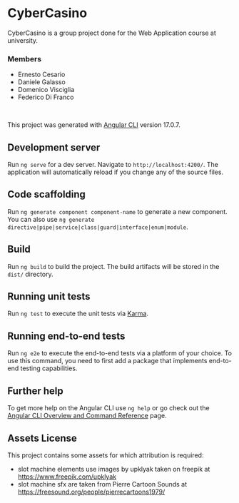 # CyberCasino
CyberCasino is a group project done for the Web Application course at university.
<br />

### Members
- Ernesto Cesario
- Daniele Galasso
- Domenico Visciglia
- Federico Di Franco

<br />

This project was generated with [Angular CLI](https://github.com/angular/angular-cli) version 17.0.7.

## Development server

Run `ng serve` for a dev server. Navigate to `http://localhost:4200/`. The application will automatically reload if you change any of the source files.

## Code scaffolding

Run `ng generate component component-name` to generate a new component. You can also use `ng generate directive|pipe|service|class|guard|interface|enum|module`.

## Build

Run `ng build` to build the project. The build artifacts will be stored in the `dist/` directory.

## Running unit tests

Run `ng test` to execute the unit tests via [Karma](https://karma-runner.github.io).

## Running end-to-end tests

Run `ng e2e` to execute the end-to-end tests via a platform of your choice. To use this command, you need to first add a package that implements end-to-end testing capabilities.

## Further help

To get more help on the Angular CLI use `ng help` or go check out the [Angular CLI Overview and Command Reference](https://angular.io/cli) page.

## Assets License
This project contains some assets for which attribution is required:
- slot machine elements use images by upklyak taken on freepik at https://www.freepik.com/upklyak
- slot machine sfx are taken from Pierre Cartoon Sounds at https://freesound.org/people/pierrecartoons1979/